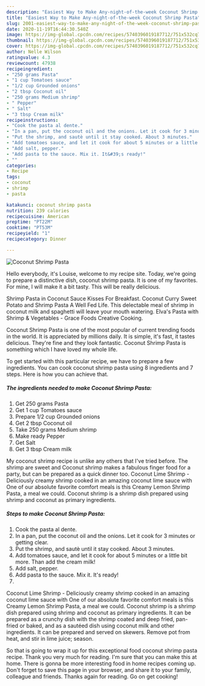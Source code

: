 ```yaml
---
description: "Easiest Way to Make Any-night-of-the-week Coconut Shrimp Pasta"
title: "Easiest Way to Make Any-night-of-the-week Coconut Shrimp Pasta"
slug: 2001-easiest-way-to-make-any-night-of-the-week-coconut-shrimp-pasta
date: 2020-11-19T16:44:30.540Z
image: https://img-global.cpcdn.com/recipes/5740396019187712/751x532cq70/coconut-shrimp-pasta-recipe-main-photo.jpg
thumbnail: https://img-global.cpcdn.com/recipes/5740396019187712/751x532cq70/coconut-shrimp-pasta-recipe-main-photo.jpg
cover: https://img-global.cpcdn.com/recipes/5740396019187712/751x532cq70/coconut-shrimp-pasta-recipe-main-photo.jpg
author: Nelle Wilson
ratingvalue: 4.3
reviewcount: 47938
recipeingredient:
- "250 grams Pasta"
- "1 cup Tomatoes sauce"
- "1/2 cup Grounded onions"
- "2 tbsp Coconut oil"
- "250 grams Medium shrimp"
- " Pepper"
- " Salt"
- "3 tbsp Cream milk"
recipeinstructions:
- "Cook the pasta al dente."
- "In a pan, put the coconut oil and the onions. Let it cook for 3 minutes or getting clear."
- "Put the shrimp, and sautè until it stay cooked. About 3 minutes."
- "Add tomatoes sauce, and let it cook for about 5 minutes or a little bit more. Than add the cream milk!"
- "Add salt, pepper."
- "Add pasta to the sauce. Mix it. It&#39;s ready!"
- ""
categories:
- Recipe
tags:
- coconut
- shrimp
- pasta

katakunci: coconut shrimp pasta 
nutrition: 239 calories
recipecuisine: American
preptime: "PT22M"
cooktime: "PT53M"
recipeyield: "1"
recipecategory: Dinner

---
```



![Coconut Shrimp Pasta](https://img-global.cpcdn.com/recipes/5740396019187712/751x532cq70/coconut-shrimp-pasta-recipe-main-photo.jpg)

Hello everybody, it's Louise, welcome to my recipe site. Today, we're going to prepare a distinctive dish, coconut shrimp pasta. It is one of my favorites. For mine, I will make it a bit tasty. This will be really delicious.

Shrimp Pasta in Coconut Sauce Kisses For Breakfast. Coconut Curry Sweet Potato and Shrimp Pasta A Well Fed Life. This delectable meal of shrimp in coconut milk and spaghetti will leave your mouth watering. Elva&#39;s Pasta with Shrimp &amp; Vegetables - Grace Foods Creative Cooking.

Coconut Shrimp Pasta is one of the most popular of current trending foods in the world. It is appreciated by millions daily. It is simple, it's fast, it tastes delicious. They're fine and they look fantastic. Coconut Shrimp Pasta is something which I have loved my whole life.


To get started with this particular recipe, we have to prepare a few ingredients. You can cook coconut shrimp pasta using 8 ingredients and 7 steps. Here is how you can achieve that.

<!--inarticleads1-->

##### The ingredients needed to make Coconut Shrimp Pasta:

1. Get 250 grams Pasta
1. Get 1 cup Tomatoes sauce
1. Prepare 1/2 cup Grounded onions
1. Get 2 tbsp Coconut oil
1. Take 250 grams Medium shrimp
1. Make ready  Pepper
1. Get  Salt
1. Get 3 tbsp Cream milk


My coconut shrimp recipe is unlike any others that I&#39;ve tried before. The shrimp are sweet and Coconut shrimp makes a fabulous finger food for a party, but can be prepared as a quick dinner too. Coconut Lime Shrimp - Deliciously creamy shrimp cooked in an amazing coconut lime sauce with One of our absolute favorite comfort meals is this Creamy Lemon Shrimp Pasta, a meal we could. Coconut shrimp is a shrimp dish prepared using shrimp and coconut as primary ingredients. 

<!--inarticleads2-->

##### Steps to make Coconut Shrimp Pasta:

1. Cook the pasta al dente.
1. In a pan, put the coconut oil and the onions. Let it cook for 3 minutes or getting clear.
1. Put the shrimp, and sautè until it stay cooked. About 3 minutes.
1. Add tomatoes sauce, and let it cook for about 5 minutes or a little bit more. Than add the cream milk!
1. Add salt, pepper.
1. Add pasta to the sauce. Mix it. It&#39;s ready!
1. 


Coconut Lime Shrimp - Deliciously creamy shrimp cooked in an amazing coconut lime sauce with One of our absolute favorite comfort meals is this Creamy Lemon Shrimp Pasta, a meal we could. Coconut shrimp is a shrimp dish prepared using shrimp and coconut as primary ingredients. It can be prepared as a crunchy dish with the shrimp coated and deep fried, pan-fried or baked, and as a sautéed dish using coconut milk and other ingredients. It can be prepared and served on skewers. Remove pot from heat, and stir in lime juice; season. 

So that is going to wrap it up for this exceptional food coconut shrimp pasta recipe. Thank you very much for reading. I'm sure that you can make this at home. There is gonna be more interesting food in home recipes coming up. Don't forget to save this page in your browser, and share it to your family, colleague and friends. Thanks again for reading. Go on get cooking!
